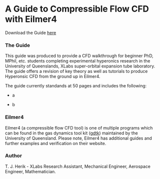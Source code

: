 # A Guide to Compressible Flow CFD with Eilmer4
Download the Guide [here](cfdguide.pdf)

### The Guide
This guide was produced to provide a CFD walkthrough for beginner PhD, MPhil, etc. students completing experimental hyperonics research in the University of Queenslands, XLabs super-orbital expansion tube laboratory. The guide offers a revision of key theory as well as tutorials to produce Hyperonsic CFD from the ground up in Eilmer4.

The guide currently standands at 50 pages and includes the following:

- a
* b

### Eilmer4
Eilmer4 (a compressible flow CFD tool) is one of multiple programs which can be found in the gas dynamics tool kit ([gdtk](https://gdtk.uqcloud.net/)) maintained by the University of Queensland. Please note, Eilmer4 has additional guides and further examples and verification on their website.

### Author
T. J. Herik - XLabs Research Assistant, Mechanical Engineer, Aerospace Engineer, Mathematician.
